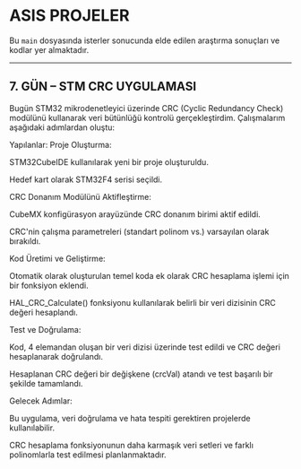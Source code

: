 # ASIS PROJELER

Bu `main` dosyasında isterler sonucunda elde edilen araştırma sonuçları ve kodlar yer almaktadır.

---

## 7. GÜN – STM CRC UYGULAMASI 

Bugün STM32 mikrodenetleyici üzerinde CRC (Cyclic Redundancy Check) modülünü kullanarak veri bütünlüğü kontrolü gerçekleştirdim. Çalışmalarım aşağıdaki adımlardan oluştu:

Yapılanlar:
Proje Oluşturma:

STM32CubeIDE kullanılarak yeni bir proje oluşturuldu.

Hedef kart olarak STM32F4 serisi seçildi.

CRC Donanım Modülünü Aktifleştirme:

CubeMX konfigürasyon arayüzünde CRC donanım birimi aktif edildi.

CRC'nin çalışma parametreleri (standart polinom vs.) varsayılan olarak bırakıldı.

Kod Üretimi ve Geliştirme:

Otomatik olarak oluşturulan temel koda ek olarak CRC hesaplama işlemi için bir fonksiyon eklendi.

HAL_CRC_Calculate() fonksiyonu kullanılarak belirli bir veri dizisinin CRC değeri hesaplandı.

Test ve Doğrulama:

Kod, 4 elemandan oluşan bir veri dizisi üzerinde test edildi ve CRC değeri hesaplanarak doğrulandı.

Hesaplanan CRC değeri bir değişkene (crcVal) atandı ve test başarılı bir şekilde tamamlandı.

Gelecek Adımlar:

Bu uygulama, veri doğrulama ve hata tespiti gerektiren projelerde kullanılabilir.

CRC hesaplama fonksiyonunun daha karmaşık veri setleri ve farklı polinomlarla test edilmesi planlanmaktadır.
